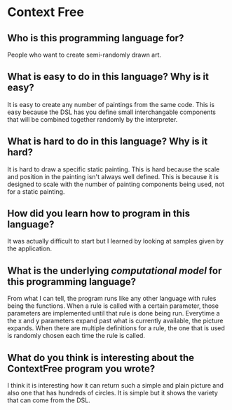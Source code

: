 # Context Free

##  Who is this programming language for?
People who want to create semi-randomly drawn art.

## What is easy to do in this language? Why is it easy?
It is easy to create any number of paintings from the same code. This is easy 
because the DSL has you define small interchangable components that will be
combined together randomly by the interpreter. 

## What is hard to do in this language? Why is it hard?
It is hard to draw a specific static painting. This is hard because the scale
and position in the painting isn't always well defined. This is because it 
is designed to scale with the number of painting components being used, not
for a static painting. 

## How did you learn how to program in this language?
It was actually difficult to start but I learned by looking at samples given
by the application.

## What is the underlying _computational model_ for this programming language? 
From what I can tell, the program runs like any other language with rules 
being the functions. When a rule is called with a certain parameter, those
parameters are implemented until that rule is done being run. Everytime a 
the x and y parameters expand past what is currently available, the picture 
expands. When there are multiple definitions for a rule, the one that is used
is randomly chosen each time the rule is called.


## What do you think is interesting about the ContextFree program you wrote?
I think it is interesting how it can return such a simple and plain picture 
and also one that has hundreds of circles. It is simple but it shows the 
variety that can come from the DSL. 
